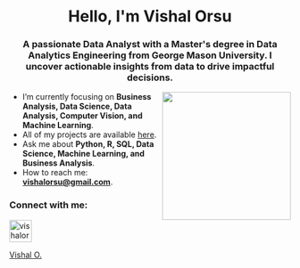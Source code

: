 <h1 align="center">Hello, I'm Vishal Orsu</h1>
<h3 align="center">A passionate Data Analyst with a Master's degree in Data Analytics Engineering from George Mason University. I uncover actionable insights from data to drive impactful decisions.</h3>
<img align='right' src="https://media4.giphy.com/media/v1.Y2lkPTc5MGI3NjExbnRhODZ1eHJ5dXZ1aDY0eHk1Z2t4ZDFhcDc4OGQyY2IwZW04YWpicCZlcD12MV9pbnRlcm5hbF9naWZfYnlfaWQmY3Q9cw/gjrYDwbjnK8x36xZIO/giphy.gif" width="230">

- I’m currently focusing on **Business Analysis, Data Science, Data Analysis, Computer Vision, and Machine Learning**.
- All of my projects are available [here](https://github.com/vishalorsu?tab=repositories).
- Ask me about **Python, R, SQL, Data Science, Machine Learning, and Business Analysis**.
- How to reach me: **vishalorsu@gmail.com**.

<h3 align="left">Connect with me:</h3>
<p align="left">
<a href="https://www.linkedin.com/in/vishalorsu/" target="blank"><img align="center" src="https://img.icons8.com/color/48/000000/linkedin.png" alt="vishalorsu"  width="40px" /></a>
<div class="badge-base LI-profile-badge" data-locale="en_US" data-size="medium" data-theme="dark" data-type="VERTICAL" data-vanity="vishalorsu" data-version="v1"><a class="badge-base__link LI-simple-link" href="https://www.linkedin.com/in/vishalorsu?trk=profile-badge">Vishal O.</a></div>
              
</p>
